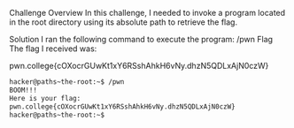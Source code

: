 Challenge Overview
In this challenge, I needed to invoke a program located in the root directory using its absolute path to retrieve the flag.

Solution
I ran the following command to execute the program:
/pwn
Flag
The flag I received was:

pwn.college{cOXocrGUwKt1xY6RSshAhkH6vNy.dhzN5QDLxAjN0czW}
```bash
hacker@paths~the-root:~$ /pwn
BOOM!!!
Here is your flag:
pwn.college{cOXocrGUwKt1xY6RSshAhkH6vNy.dhzN5QDLxAjN0czW}
hacker@paths~the-root:~$
```